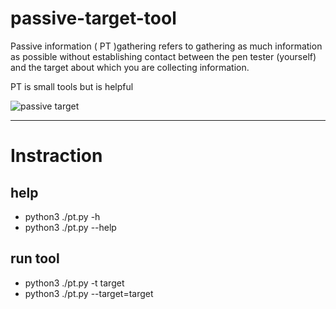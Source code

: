 # passive-target-tool
Passive information ( PT )gathering refers to gathering as much information as possible without establishing contact between the pen tester (yourself) and the target about which you are collecting information.

PT is small tools but is helpful

![passive target](https://user-images.githubusercontent.com/52346253/119053953-1bbe0300-b9c7-11eb-869b-230c5524a312.GIF)


--------------------------------------------------------------------------------------
# Instraction 
## help 
 - python3 ./pt.py -h 
 - python3 ./pt.py --help 

## run tool
 - python3 ./pt.py -t target
 - python3 ./pt.py --target=target
  
